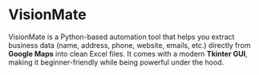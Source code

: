 # VisionMate
VisionMate is a Python-based automation tool that helps you extract business data (name, address, phone, website, emails, etc.) directly from **Google Maps** into clean Excel files.   It comes with a modern **Tkinter GUI**, making it beginner-friendly while being powerful under the hood.
